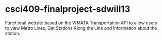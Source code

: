 # csci409-finalproject-sdwill13
Functional website based on the WMATA Transportation API to allow users to view Metro Lines, Get Stations Along the Line and Information about the station.

